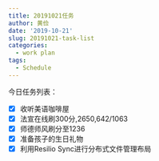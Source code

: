 ```yaml
---
title: 20191021任务
author: 黄俭
date: '2019-10-21'
slug: 20191021-task-list
categories:
  - work plan
tags:
  - Schedule
---
```


今日任务列表：

- [X] 收听美语咖啡屋
- [X] 法宣在线刷300分,2650,642/1063
- [X] 师德师风刷分至1236
- [X] 准备孩子的生日礼物
- [X] 利用Resilio Sync进行分布式文件管理布局